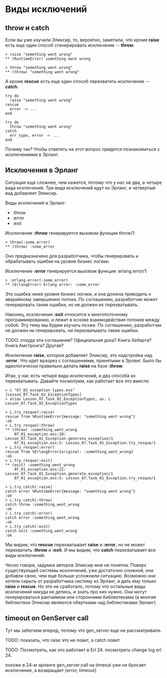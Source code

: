 # Виды исключений

## throw и catch

Если вы уже изучали Эликсир, то, вероятно, заметили, что кроме **raise** есть еще один способ сгенерировать исключение -- **throw**. 

```
> raise "something went wrong"
** (RuntimeError) something went wrong

> throw "something went wrong"
** (throw) "something went wrong"
```

А кроме **rescue** есть еще один способ перехватить исключение -- **catch**. 
```
try do
  raise "something went wrong"
rescue
  error -> ...
end

try do
  throw "something went wrong"
catch
  err_type, error -> ...
end
```

Почему так? Чтобы ответить на этот вопрос придется познакомиться с исключениями в Эрланг.


## Исключения в Эрланг

Ситуация еще сложнее, чем кажется, потому что у нас не два, а четыре вида исключений. Три вида исключений идут из Эрланг, и четвертый вид добавляет Эликсир.

Виды исключений в Эрланг:
- :throw
- :error
- :exit

Исключение **:throw** генерируется вызовом функции throw/1:
```
> throw(:some_error)
** (throw) :some_error
```
Оно предназначено для разработчика, чтобы генерировать и обрабатывать ошибки на уровне бизнес логики.

Исключение **:error** генерируется вызовом функции :erlang.error/1:
```
> :erlang.error(:some_error)
** (ErlangError) Erlang error: :some_error
```
Это ошибка ниже уровня бизнес логики, и она должна приводить к аварийному завершению потока. По соглашению, разработчик может генерировать такие ошибки, но не должен их перехватывать.

Наконец, исключение **:exit** относится к многопоточному программированию, и лежит в основе взаимодействия потоков между собой. Эту тему мы будем изучать позже. По соглашению, разработчик не должен ни генерировать, ни перехватывать такие ошибки. 

TODO: откуда эти соглашения? Официальная дока? Книга Хеберта? Книга Амстронга? Другая?

Исключение **raise**, которое добавляет Эликсир, это надстройка над **:error**. Что идет вразрез с соглашениями, принятыми в Эрланг. Было бы идеологически правильно делать **raise** на базе **:throw**. 

Итак, у нас есть четыре вида исключений, и два способа их перехватывать. Давайте посмотрим, как работает все это вместе:

```
> c "07_02_exception_types.exs"
[Lesson_07.Task_02_ExceptionTypes]
> alias Lesson_07.Task_02_ExceptionTypes, as: L
Lesson_07.Task_02_ExceptionTypes

> L.try_resque(:raise)
rescue from %RuntimeError{message: "something went wrong"}
:ok
> L.try_resque(:throw)
** (throw) :something_went_wrong
    07_01_exception.exs:20: Lesson_07.Task_01_Exception.generate_exception/1
    07_01_exception.exs:5: Lesson_07.Task_01_Exception.try_resque/1
> L.try_resque(:error)
rescue from %ErlangError{original: :something_went_wrong}
:ok
> L.try_resque(:exit) 
** (exit) :something_went_wrong
    07_01_exception.exs:22: Lesson_07.Task_01_Exception.generate_exception/1
    07_01_exception.exs:5: Lesson_07.Task_01_Exception.try_resque/1

> L.try_catch(:raise)
catch error %RuntimeError{message: "something went wrong"}
:ok
> L.try_catch(:throw)
catch throw :something_went_wrong
:ok
> L.try_catch(:error)
catch error :something_went_wrong
:ok
> L.try_catch(:exit) 
catch exit :something_went_wrong
:ok
```

Мы видим, что **rescue** перехватывает **raise** и **:error**, но не может перехватить **:throw** и **:exit**. И мы видим, что **catch** перехватывает все виды исключений.

Чесно говоря, задумка авторов Эликсир мне не понятна. Поверх существующей системы исключений, уже достаточно сложной, они добавли свою, чем еще больше усложнили ситуацию. Возможно они хотели скрыть от разработчика систему из Эрланг, и дать ему только **raise** и **rescue**. Но это не сработало, потому что остальные виды исключений никуда не делись, и знать про них нужно. Они могут генерироваться рантаймом или сторонними библиотеками (а многие библиотеки Эликсир являются обертками над библиотеками Эрланг).


## timeout on GenServer call

Тут мы забегаем вперед, потому что gen_server еще не рассматривали.

TODO: показать, что raise это не ловит, а catch ловит.

TODO: Посмотреть, как это работает в Erl 24. 
посмотреть change log erl 24.

похоже в 24-м эрланге gen_server:call на timeout уже не бросает исключение, а возвращает {error, timeout}
